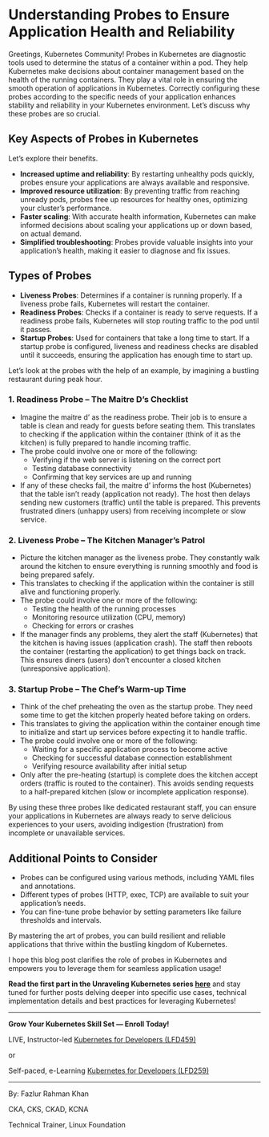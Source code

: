 # Understanding Probes to Ensure Application Health and Reliability

Greetings, Kubernetes Community! Probes in Kubernetes are diagnostic tools used to determine the status of a container within a pod. They help Kubernetes make decisions about container management based on the health of the running containers. They play a vital role in ensuring the smooth operation of applications in Kubernetes. Correctly configuring these probes according to the specific needs of your application enhances stability and reliability in your Kubernetes environment. Let’s discuss why these probes are so crucial.

## Key Aspects of Probes in Kubernetes

Let’s explore their benefits.

- **Increased uptime and reliability**: By restarting unhealthy pods quickly, probes ensure your applications are always available and responsive.
- **Improved resource utilization**: By preventing traffic from reaching unready pods, probes free up resources for healthy ones, optimizing your cluster’s performance.
- **Faster scaling**: With accurate health information, Kubernetes can make informed decisions about scaling your applications up or down based, on actual demand.
- **Simplified troubleshooting**: Probes provide valuable insights into your application’s health, making it easier to diagnose and fix issues.

## Types of Probes

- **Liveness Probes**: Determines if a container is running properly. If a liveness probe fails, Kubernetes will restart the container.
- **Readiness Probes**: Checks if a container is ready to serve requests. If a readiness probe fails, Kubernetes will stop routing traffic to the pod until it passes.
- **Startup Probes**: Used for containers that take a long time to start. If a startup probe is configured, liveness and readiness checks are disabled until it succeeds, ensuring the application has enough time to start up.

Let’s look at the probes with the help of an example, by imagining a bustling restaurant during peak hour.

### 1. Readiness Probe – The Maitre D’s Checklist

- Imagine the maitre d’ as the readiness probe. Their job is to ensure a table is clean and ready for guests before seating them. This translates to checking if the application within the container (think of it as the kitchen) is fully prepared to handle incoming traffic.
- The probe could involve one or more of the following:
  - Verifying if the web server is listening on the correct port
  - Testing database connectivity
  - Confirming that key services are up and running
- If any of these checks fail, the maitre d’ informs the host (Kubernetes) that the table isn’t ready (application not ready). The host then delays sending new customers (traffic) until the table is prepared. This prevents frustrated diners (unhappy users) from receiving incomplete or slow service.

### 2. Liveness Probe – The Kitchen Manager’s Patrol
- Picture the kitchen manager as the liveness probe. They constantly walk around the kitchen to ensure everything is running smoothly and food is being prepared safely.
- This translates to checking if the application within the container is still alive and functioning properly.
- The probe could involve one or more of the following:
  - Testing the health of the running processes
  - Monitoring resource utilization (CPU, memory)
  - Checking for errors or crashes
- If the manager finds any problems, they alert the staff (Kubernetes) that the kitchen is having issues (application crash). The staff then reboots the container (restarting the application) to get things back on track. This ensures diners (users) don’t encounter a closed kitchen (unresponsive application).

### 3. Startup Probe – The Chef’s Warm-up Time
- Think of the chef preheating the oven as the startup probe. They need some time to get the kitchen properly heated before taking on orders.
- This translates to giving the application within the container enough time to initialize and start up services before expecting it to handle traffic.
- The probe could involve one or more of the following:
  - Waiting for a specific application process to become active
  - Checking for successful database connection establishment
  - Verifying resource availability after initial setup
- Only after the pre-heating (startup) is complete does the kitchen accept orders (traffic is routed to the container). This avoids sending requests to a half-prepared kitchen (slow or incomplete application response).

By using these three probes like dedicated restaurant staff, you can ensure your applications in Kubernetes are always ready to serve delicious experiences to your users, avoiding indigestion (frustration) from incomplete or unavailable services.

## Additional Points to Consider

- Probes can be configured using various methods, including YAML files and annotations.
- Different types of probes (HTTP, exec, TCP) are available to suit your application’s needs.
- You can fine-tune probe behavior by setting parameters like failure thresholds and intervals.

By mastering the art of probes, you can build resilient and reliable applications that thrive within the bustling kingdom of Kubernetes.

I hope this blog post clarifies the role of probes in Kubernetes and empowers you to leverage them for seamless application usage!

**Read the first part in the Unraveling Kubernetes series [here](https://training.linuxfoundation.org/blog/unraveling-kubernetes/)** and stay tuned for further posts delving deeper into specific use cases, technical implementation details and best practices for leveraging Kubernetes!

---

**Grow Your Kubernetes Skill Set — Enroll Today!**

LIVE, Instructor-led [Kubernetes for Developers (LFD459)](https://training.linuxfoundation.org/training/kubernetes-for-app-developers/)

or

Self-paced, e-Learning [Kubernetes for Developers (LFD259) ](https://training.linuxfoundation.org/training/kubernetes-for-developers/)

---

By: Fazlur Rahman Khan

CKA, CKS, CKAD, KCNA

Technical Trainer, Linux Foundation
